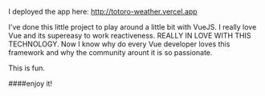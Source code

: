 I deployed the app here: 
http://totoro-weather.vercel.app

I've done this little project to play around a little bit with VueJS. I really love Vue and its supereasy to work reactiveness. REALLY IN LOVE WITH THIS TECHNOLOGY. Now I know why do every Vue developer loves this framework and why the community arount it is so passionate. 

This is fun.

####enjoy it!
